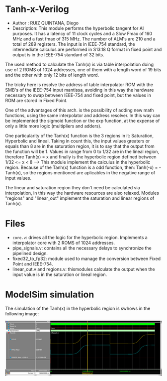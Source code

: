 # Tanh-x-Verilog

- Author :     RUIZ QUINTANA, Diego
- Description: This module performs the hyperbolic 
  tangent for AI purposes. It has a latency of 11
  clock cycles and a Slow Fmax of 160 MHz and a 
  fast fmax of 315 MHz. The number of ALM's are 210
  and a total of 289 registers. The input is in 
  IEEE-754 standard, the intermediate calculus are
  performed in S13.18 Q format in fixed point and 
  output is in the IEEE-754 standard of 32 bits.

The used method to calculate the Tanh(x) is via
table interpolation doing use of 2 ROMS of 1024
addresses, one of them with a length word of 19
bits and the other with only 12 bits of length word.

The tricky here is resolve the address of table 
interpolator ROM with the SMB's of the IEEE-754 input 
mantissa, avoiding in this way the hardware necessary 
to swap between IEEE-754 and fixed point, but 
the values in ROM are stored in Fixed Point.

One of the advantages of this arch. is the possibility 
of adding new math functions, using the same interpolator
and address resolver. In this way can be implemented 
the sigmoid function or the exp function, at the expense of
only a little more logic (multipliers and adders).

One particularity of the Tanh(x) function is the 3 regions in it:
Saturation, Hyperbolic and lineal. Taking in count this, the input values
greaters or equals than 8 are in the saturation region, it is to say that
the output from the function will be 1. Values in range from 0 to
1/32 are in the lineal region, therefore Tanh(x) = x and finally is
the hyperbolic region defined between 1/32 <= x < 8 --> This module
implement the calculus in the hyperbolic region. Because of the Tanh(x) 
function is a odd function, then: Tanh(-x) = -Tanh(x), so the regions
mentioned are aplicables in the negative range of input values.

The linear and saturation region they don't need be calculated via interpolation,
in this way the hardware resources are also relaxed. Modules "regions"
and "linear_out" implement the saturation and linear regions of Tanh(x).

# Files
- `core.v`: drives all the logic for the hyperbolic region. Implements a interpolator core with 2 ROMS of 1024 addresses.
- pipe_signals.v: contains all the necessary delays to synchronize the pipelined design.
- fixed32_to_fp32: module used to manage the conversion between Fixed Point and IEEE-754.
- linear_out.v and regions.v: thismodules calculate the output when the input value is in the saturation or lineal region.


# ModelSim simulation
The simulation of the Tanh(x) in the hyperbolic region is swhows in the following image:

![picture](muestra.bmp)


